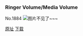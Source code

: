 ### Ringer Volume/Media Volume
No.1884
![图片不见了~~~](https://imgs.xkcd.com/comics/ringer_volume_media_volume.png)

[原址](https://xkcd.com//1884) [下载](https://imgs.xkcd.com/comics/ringer_volume_media_volume.png)

